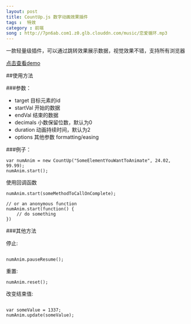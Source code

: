 ```yaml
---
layout: post
title: CountUp.js 数字动画效果插件
tags :  特效
category : 前端
song : http://7pn6ab.com1.z0.glb.clouddn.com/music/恋爱循环.mp3
---
```


一款轻量级插件，可以通过跳转效果展示数据，视觉效果不错，支持所有浏览器

[点击查看demo](http://inorganik.github.io/countUp.js/)

##使用方法

###参数：

* target 目标元素的id
* startVal 开始的数据
* endVal 结束的数据
* decimals 小数保留位数，默认为0
* duration 动画持续时间，默认为2
* options 其他参数 formatting/easing

###例子：

```
var numAnim = new CountUp("SomeElementYouWantToAnimate", 24.02, 99.99);
numAnim.start();

```

使用回调函数

```
numAnim.start(someMethodToCallOnComplete);

// or an anonymous function
numAnim.start(function() {
    // do something
})

```

###其他方法

停止:

```

numAnim.pauseResume();

```

重置:

```
numAnim.reset();
```


改变结束值:

```

var someValue = 1337;
numAnim.update(someValue);

```